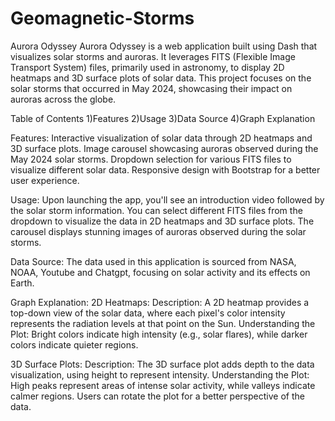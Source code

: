 # Geomagnetic-Storms
Aurora Odyssey
Aurora Odyssey is a web application built using Dash that visualizes solar storms and auroras. It leverages FITS (Flexible Image Transport System) files, primarily used in astronomy, to display 2D heatmaps and 3D surface plots of solar data. This project focuses on the solar storms that occurred in May 2024, showcasing their impact on auroras across the globe.

Table of Contents
1)Features
2)Usage
3)Data Source
4)Graph Explanation

Features:
Interactive visualization of solar data through 2D heatmaps and 3D surface plots.
Image carousel showcasing auroras observed during the May 2024 solar storms.
Dropdown selection for various FITS files to visualize different solar data.
Responsive design with Bootstrap for a better user experience.

Usage:
Upon launching the app, you'll see an introduction video followed by the solar storm information. You can select different FITS files from the dropdown to visualize the data in 2D heatmaps and 3D surface plots. The carousel displays stunning images of auroras observed during the solar storms.

Data Source:
The data used in this application is sourced from NASA, NOAA, Youtube and Chatgpt, focusing on solar activity and its effects on Earth.

Graph Explanation:
2D Heatmaps:
Description: A 2D heatmap provides a top-down view of the solar data, where each pixel's color intensity represents the radiation levels at that point on the Sun.
Understanding the Plot: Bright colors indicate high intensity (e.g., solar flares), while darker colors indicate quieter regions.

3D Surface Plots:
Description: The 3D surface plot adds depth to the data visualization, using height to represent intensity.
Understanding the Plot: High peaks represent areas of intense solar activity, while valleys indicate calmer regions. Users can rotate the plot for a better perspective of the data.
